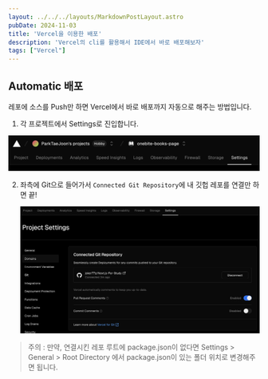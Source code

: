 ```yaml
---
layout: ../../../layouts/MarkdownPostLayout.astro
pubDate: 2024-11-03
title: 'Vercel을 이용한 배포'
description: 'Vercel의 cli를 활용해서 IDE에서 바로 배포해보자'
tags: ["Vercel"]
---
```




## Automatic 배포

레포에 소스를 Push만 하면 Vercel에서 바로 배포까지 자동으로 해주는 방법입니다.

1. 각 프로젝트에서 Settings로 진입합니다.

![image-20241103123623743](../images/image-20241103123623743.png)



2. 좌측에 Git으로 들어가서 `Connected Git Repository`에 내 깃헙 레포를 연결만 하면 끝!

   ![image-20241103124205775](../images/image-20241103124205775.png)



> 주의 : 만약, 연결시킨 레포 루트에 package.json이 없다면 Settings > General > Root Directory 에서 package.json이 있는 폴더 위치로 변경해주면 됩니다.